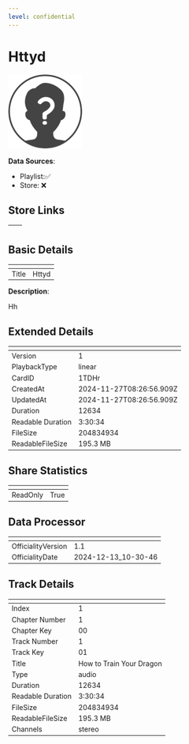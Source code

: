 ```yaml
---
level: confidential
---
```

# Httyd

![card_error.png](../../img/cards/card_error.png)

**Data Sources**: 

- Playlist:✅
- Store: ❌


## Store Links

| <!-- --> | <!-- --> |
| - | - |


## Basic Details

| <!-- --> | <!-- --> |
| - | - |
| Title | Httyd |

**Description**:

Hh


## Extended Details

| <!-- --> | <!-- --> |
| - | - |
| Version | 1 |
| PlaybackType | linear |
| CardID | 1TDHr |
| CreatedAt | 2024-11-27T08:26:56.909Z |
| UpdatedAt | 2024-11-27T08:26:56.909Z |
| Duration | 12634 |
| Readable Duration | 3:30:34 |
| FileSize | 204834934 |
| ReadableFileSize | 195.3 MB |


## Share Statistics

| <!-- --> | <!-- --> |
| - | - |
| ReadOnly | True |


## Data Processor

| <!-- --> | <!-- --> |
| - | - |
| OfficialityVersion | 1.1
| OfficialityDate | 2024-12-13_10-30-46


## Track Details

| <!-- --> | <!-- --> |
| - | - |
| Index | 1 |
| Chapter Number | 1 |
| Chapter Key | 00 |
| Track Number | 1 |
| Track Key | 01 |
| Title | How to Train Your Dragon |
| Type | audio |
| Duration | 12634 |
| Readable Duration | 3:30:34 |
| FileSize | 204834934 |
| ReadableFileSize | 195.3 MB |
| Channels | stereo |

